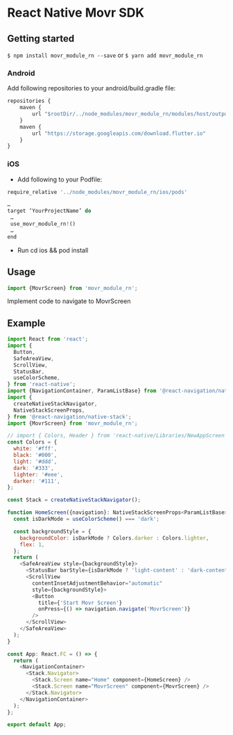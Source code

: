 # React Native Movr SDK

## Getting started

`$ npm install movr_module_rn --save` or `$ yarn add movr_module_rn`

### Android

Add following repositories to your android/build.gradle file:

```javascript
repositories {
    maven {
        url "$rootDir/../node_modules/movr_module_rn/modules/host/outputs/repo"
    }
    maven {
        url "https://storage.googleapis.com/download.flutter.io"
    }
}
```

### iOS

- Add following to your Podfile:

```javascript
require_relative '../node_modules/movr_module_rn/ios/pods'

…
target ‘YourProjectName’ do
 …
 use_movr_module_rn!()
 …
end

```
- Run cd ios && pod install

## Usage
```javascript
import {MovrScreen} from 'movr_module_rn';
```
Implement code to navigate to MovrScreen

## Example
```javascript
import React from 'react';
import {
  Button,
  SafeAreaView,
  ScrollView,
  StatusBar,
  useColorScheme,
} from 'react-native';
import {NavigationContainer, ParamListBase} from '@react-navigation/native';
import {
  createNativeStackNavigator,
  NativeStackScreenProps,
} from '@react-navigation/native-stack';
import {MovrScreen} from 'movr_module_rn';

// import { Colors, Header } from 'react-native/Libraries/NewAppScreen';
const Colors = {
  white: '#fff',
  black: '#000',
  light: '#ddd',
  dark: '#333',
  lighter: '#eee',
  darker: '#111',
};

const Stack = createNativeStackNavigator();

function HomeScreen({navigation}: NativeStackScreenProps<ParamListBase>) {
  const isDarkMode = useColorScheme() === 'dark';

  const backgroundStyle = {
    backgroundColor: isDarkMode ? Colors.darker : Colors.lighter,
    flex: 1,
  };
  return (
    <SafeAreaView style={backgroundStyle}>
      <StatusBar barStyle={isDarkMode ? 'light-content' : 'dark-content'} />
      <ScrollView
        contentInsetAdjustmentBehavior="automatic"
        style={backgroundStyle}>
        <Button
          title={'Start Movr Screen'}
          onPress={() => navigation.navigate('MovrScreen')}
        />
      </ScrollView>
    </SafeAreaView>
  );
}

const App: React.FC = () => {
  return (
    <NavigationContainer>
      <Stack.Navigator>
        <Stack.Screen name="Home" component={HomeScreen} />
        <Stack.Screen name="MovrScreen" component={MovrScreen} />
      </Stack.Navigator>
    </NavigationContainer>
  );
};

export default App;
```
